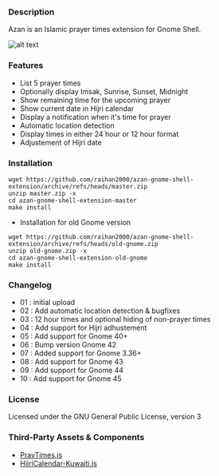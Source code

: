 ### Description

Azan is an Islamic prayer times extension for Gnome Shell.

![alt text](/.img/azan.png) 

### Features

- List 5 prayer times
- Optionally display Imsak, Sunrise, Sunset, Midnight
- Show remaining time for the upcoming prayer
- Show current date in Hijri calendar
- Display a notification when it's time for prayer
- Automatic location detection
- Display times in either 24 hour or 12 hour format
- Adjustement of Hijri date

### Installation

```
wget https://github.com/raihan2000/azan-gnome-shell-extension/archive/refs/heads/master.zip
unzip master.zip -x
cd azan-gnome-shell-extension-master
make install
```
- Installation for old Gnome version

```
wget https://github.com/raihan2000/azan-gnome-shell-extension/archive/refs/heads/old-gnome.zip
unzip old-gnome.zip -x
cd azan-gnome-shell-extension-old-gnome
make install
```

### Changelog

- 01 : initial upload
- 02 : Add automatic location detection & bugfixes
- 03 : 12 hour times and optional hiding of non-prayer times
- 04 : Add support for Hijri adhustement
- 05 : Add support for Gnome 40+
- 06 : Bump version Gnome 42
- 07 : Added support for Gnome 3.36+
- 08 : Add support for Gnome 43
- 09 : Add support for Gnome 44
- 10 : Add support for Gnome 45

### License

Licensed under the GNU General Public License, version 3

### Third-Party Assets & Components

- [PrayTimes.js](http://praytimes.org/manual/)
- [HijriCalendar-Kuwaiti.js](http://www.al-habib.info/islamic-calendar/hijricalendar-kuwaiti.js)
